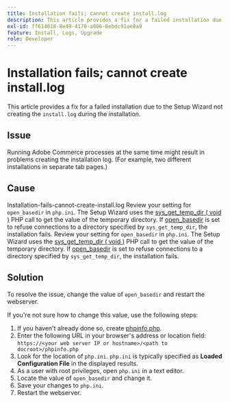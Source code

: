 ```yaml
---
title: Installation fails; cannot create install.log
description: This article provides a fix for a failed installation due to the Setup Wizard not creating the `install.log` during the installation.
exl-id: ff614018-8e49-4170-a806-8ebdc91ae8a9
feature: Install, Logs, Upgrade
role: Developer
---
```

# Installation fails; cannot create install.log

This article provides a fix for a failed installation due to the Setup Wizard not creating the `install.log` during the installation.

## Issue

Running Adobe Commerce processes at the same time might result in problems creating the installation log. (For example, two different installations in separate tab pages.)

## Cause

Installation-fails-cannot-create-install.log
Review your setting for `open_basedir` in `php.ini`. The Setup Wizard uses the [sys\_get\_temp\_dir ( void )](https://php.net/manual/en/function.sys-get-temp-dir.php) PHP call to get the value of the temporary directory. If [open\_basedir](http://php.net/manual/en/ini.core.php#ini.open-basedir) is set to refuse connections to a directory specified by `sys_get_temp_dir`, the installation fails.
Review your setting for `open_basedir` in `php.ini`. The Setup Wizard uses the [sys\_get\_temp\_dir ( void )](https://php.net/manual/en/function.sys-get-temp-dir.php) PHP call to get the value of the temporary directory. If [open\_basedir](https://php.net/manual/en/ini.core.php#ini.open-basedir) is set to refuse connections to a directory specified by `sys_get_temp_dir`, the installation fails.


## Solution

To resolve the issue, change the value of `open_basedir` and restart the webserver.

If you're not sure how to change this value, use the following steps:

1. If you haven't already done so, create [phpinfo.php](https://devdocs.magento.com/guides/v2.3/install-gde/prereq/optional.html#install-optional-phpinfo).
1. Enter the following URL in your browser's address or location field: `https://<your web server IP or hostname>/<path to docroot>/phpinfo.php`
1. Look for the location of `php.ini`.     `php.ini` is typically specified as **Loaded Configuration File** in the displayed results.
1. As a user with root privileges, open `php.ini` in a text editor.
1. Locate the value of `open_basedir` and change it.
1. Save your changes to `php.ini`.
1. Restart the webserver.
